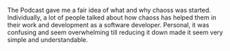 The Podcast gave me a fair idea of what and why chaoss was started. Individually, a lot of people talked about how chaoss has helped them in their work and development as a software developer. Personal, it was confusing and seem overwhelming till reducing it down made it seem very simple and understandable. 

